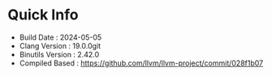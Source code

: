 # Quick Info
* Build Date : 2024-05-05
* Clang Version : 19.0.0git
* Binutils Version : 2.42.0
* Compiled Based : https://github.com/llvm/llvm-project/commit/028f1b07
